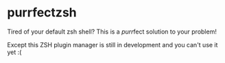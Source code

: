 # purrfectzsh

Tired of your default zsh shell? This is a *purr*fect solution to your problem!

Except this ZSH plugin manager is still in development and you can't use it yet :(
